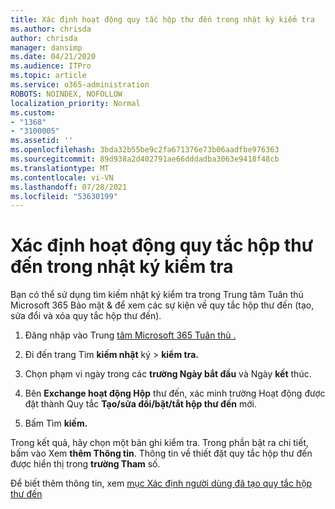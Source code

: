 ```yaml
---
title: Xác định hoạt động quy tắc hộp thư đến trong nhật ký kiểm tra
ms.author: chrisda
author: chrisda
manager: dansimp
ms.date: 04/21/2020
ms.audience: ITPro
ms.topic: article
ms.service: o365-administration
ROBOTS: NOINDEX, NOFOLLOW
localization_priority: Normal
ms.custom:
- "1368"
- "3100005"
ms.assetid: ''
ms.openlocfilehash: 3bda32b55be9c2fa671376e73b06aadfbe976363
ms.sourcegitcommit: 89d938a2d402791ae66dddadba3063e9418f48cb
ms.translationtype: MT
ms.contentlocale: vi-VN
ms.lasthandoff: 07/28/2021
ms.locfileid: "53630199"
---
```

# <a name="identify-inbox-rule-activity-in-audit-logs"></a>Xác định hoạt động quy tắc hộp thư đến trong nhật ký kiểm tra

Bạn có thể sử dụng tìm kiếm nhật ký kiểm tra trong Trung tâm Tuân thủ Microsoft 365 Bảo mật & để xem các sự kiện về quy tắc hộp thư đến (tạo, sửa đổi và xóa quy tắc hộp thư đến).

1. Đăng nhập vào Trung [tâm Microsoft 365 Tuân thủ .](https://protection.office.com/)

2. Đi đến trang Tìm **kiếm nhật** ký  >  **kiểm tra.**

3. Chọn phạm vi ngày trong các **trường Ngày bắt đầu** và Ngày **kết** thúc.

4. Bên **Exchange hoạt động Hộp**  thư đến, xác minh trường Hoạt động được đặt thành Quy tắc **Tạo/sửa đổi/bật/tắt hộp thư đến** mới.

5. Bấm Tìm **kiếm.**

Trong kết quả, hãy chọn một bản ghi kiểm tra. Trong phần bật ra chi tiết, bấm vào Xem **thêm Thông tin**. Thông tin về thiết đặt quy tắc hộp thư đến được hiển thị trong **trường Tham** số.

Để biết thêm thông tin, xem [mục Xác định người dùng đã tạo quy tắc hộp thư đến](/office365/securitycompliance/auditing-troubleshooting-scenarios#determining-if-a-user-created-an-inbox-rule)
